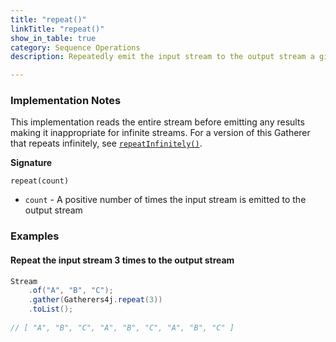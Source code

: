 ```yaml
---
title: "repeat()"
linkTitle: "repeat()"
show_in_table: true
category: Sequence Operations
description: Repeatedly emit the input stream to the output stream a given number of times.

---
```


### Implementation Notes

This implementation reads the entire stream before emitting any results making it inappropriate for infinite streams.
For a version of this Gatherer that repeats infinitely, see [`repeatInfinitely()`](/gatherers/sequence-operations/repeatinfinitely/).

**Signature**

`repeat(count)`
* `count` - A positive number of times the input stream is emitted to the output stream


### Examples

#### Repeat the input stream 3 times to the output stream

```java
Stream
    .of("A", "B", "C");
    .gather(Gatherers4j.repeat(3))
    .toList();
    
// [ "A", "B", "C", "A", "B", "C", "A", "B", "C" ]
```

